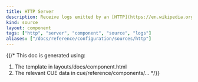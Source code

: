```yaml
---
title: HTTP Server
description: Receive logs emitted by an [HTTP](https://en.wikipedia.org/wiki/Hypertext_Transfer_Protocol#Client_request) server.
kind: source
layout: component
tags: ["http", "server", "component", "source", "logs"]
aliases: ["/docs/reference/configuration/sources/http"]
---
```


{{/*
This doc is generated using:

1. The template in layouts/docs/component.html
2. The relevant CUE data in cue/reference/components/...
*/}}
